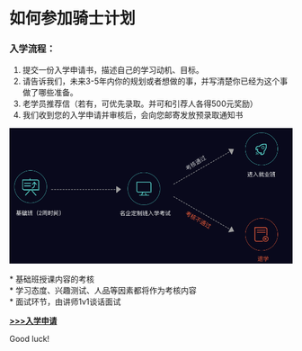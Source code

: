 # 如何参加骑士计划

### 入学流程：

1. 提交一份入学申请书，描述自己的学习动机、目标。
2. 请告诉我们，未来3-5年内你的规划或者想做的事，并写清楚你已经为这个事做了哪些准备。
3. 老学员推荐信（若有，可优先录取。并可和引荐人各得500元奖励）
4. 我们收到您的入学申请并审核后，会向您邮寄发放预录取通知书

![](../static/01.png)

\* 基础班授课内容的考核  
\* 学习态度、兴趣测试、人品等因素都将作为考核内容  
\* 面试环节，由讲师1v1谈话面试  


**[ >>>入学申请](http://luffcity.mikecrm.com/V4uJVH8)**


Good luck!